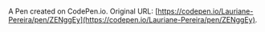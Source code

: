 # 

A Pen created on CodePen.io. Original URL: [https://codepen.io/Lauriane-Pereira/pen/ZENggEy](https://codepen.io/Lauriane-Pereira/pen/ZENggEy).

